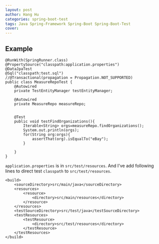 ```yaml
---
layout: post
author: Hang Hu
categories: spring-boot-test
tags: Java Spring-Framework Spring-Boot Spring-Boot-Test 
cover: 
---
```


## Example

```
@RunWith(SpringRunner.class)
@PropertySource("classpath:application.properties")
@DataJpaTest
@Sql("classpath:test.sql")
//@Transactional(propagation = Propagation.NOT_SUPPORTED)
public class MeasureRepoTest {
    @Autowired
    private TestEntityManager testEntityManager;

    @Autowired
    private MeasureRepo measureRepo;


    @Test
    public void testFindOrganizations(){
        Iterable<String> orgs=measureRepo.findOrganizations();
        System.out.println(orgs);
        for(String org:orgs){
            assertThat(org).isEqualTo("eBay");
        }

    }
}

```


`application.properties` is in `src/test/resources`. And I've add following lines to direct test `classpath` to `src/test/resources`.


```
<build>
    <sourceDirectory>src/main/java</sourceDirectory>
    <resources>
        <resource>
            <directory>src/main/resources</directory>
        </resource>
    </resources>
    <testSourceDirectory>src/test/java</testSourceDirectory>
    <testResources>
        <testResource>
            <directory>src/test/resources</directory>
        </testResource>
    </testResources>
</build>
```

## 
